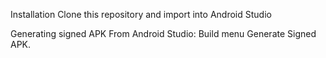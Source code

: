 Installation
   Clone this repository and import into Android Studio

Generating signed APK
  From Android Studio:
    Build menu
    Generate Signed APK.
